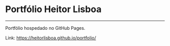 # Portfólio Heitor Lisboa
---
Portfólio hospedado no GitHub Pages.

Link: https://heitorlisboa.github.io/portfolio/
